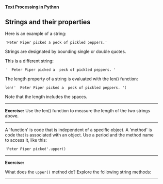 #### [Text Processing in Python](.)

## Strings and their properties

Here is an example of a string:

    'Peter Piper picked a peck of pickled peppers.'

Strings are designated by bounding single or double quotes.

This is a different string:

    '  Peter Piper picked a  peck of pickled peppers. '

The length property of a string is evaluated with the len() function:

    len('  Peter Piper picked a  peck of pickled peppers. ')

Note that the length includes the spaces.

---

**Exercise:** Use the len() function to measure the length of the two strings above.

---

A 'function' is code that is independent of a specific object. A 'method' is code that is associated with an object. 
Use a period and the method name to access it, like this:

    'Peter Piper picked'.upper()

---

**Exercise:** 

What does the `upper()` method do? Explore the following string methods:


---


